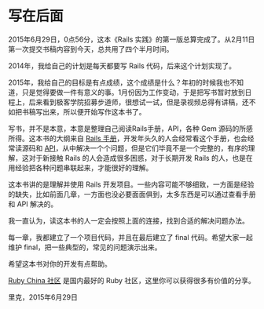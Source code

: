 # 写在后面

2015年6月29日，0点56分，这本《Rails 实践》的第一版总算完成了。从2月11日第一次提交书稿内容到今天，总共用了四个半月时间。

2014年，我给自己的计划是每天都要写 Rails 代码，后来这个计划实现了。

2015年，我给自己的目标是有点成绩，这个成绩是什么？年初的时候我也不知道，只是觉得要做一件有意义的事。1月份因为工作变动，于是把写书暂时放到日程上，后来看到极客学院招募步道师，很想试一试，但是录视频总得有讲稿，还不如把书稿写出来，所以便开始写作这本书了。

写书，并不是本意，本意是整理自己阅读Rails手册，API，各种 Gem 源码的所感所得。这本书的大纲来自 [Rails 手册](http://guides.rubyonrails.org/)，开发年头久的人会经常看这个手册，也会经常读源码和 [API](http://api.rubyonrails.org/)，从中解决一个个问题，但是它们毕竟不是一个完整的，有序的理解，这对于新接触 Rails 的人会造成很多困惑，对于长期开发 Rails 的人，也是在用经验把各种问题串联起来，才能很好的理解。

这本书讲的是理解并使用 Rails 开发项目。一些内容可能不够细致，一方面是经验的缺失，比如前面几章，一方面也没必要面面俱到，太多东西是可以通过查看手册和 API 解决的。

我一直认为，读这本书的人一定会按照上面的连接，找到合适的解决问题办法。

每一章，我都建立了一个项目代码，并且在最后建立了 final 代码。希望大家一起维护 final，把一些典型的，常见的问题演示出来。

希望这本书对你的开发有点帮助。

[Ruby China 社区](https://ruby-china.org) 是国内最好的 Ruby 社区，这里你可以获得很多有价值的分享。

里克，2015年6月29日